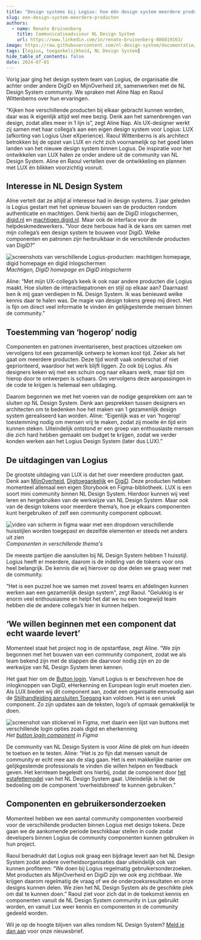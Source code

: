 ```yaml
---
title: "Design systems bij Logius: hoe één design system meerdere producten ondersteunt"
slug: een-design-system-meerdere-producten
authors:
  - name: Renate Bruinenberg
    title: Communicatieadviseur NL Design System
    url: https://www.linkedin.com/in/renate-bruinenberg-886019163/
image: https://raw.githubusercontent.com/nl-design-system/documentatie/assets/blog_een-product.png
tags: [logius, toegankelijkheid, NL Design System]
hide_table_of_contents: false
date: 2024-07-01
---
```


Vorig jaar ging het design system team van Logius, de organisatie die achter onder andere DigiD en MijnOverheid zit, samenwerken met de NL Design System community. We spraken met Aline Nap en Raoul Wittenberns over hun ervaringen.

“Kijken hoe verschillende producten bij elkaar gebracht kunnen worden, daar was ik eigenlijk altijd wel mee bezig. Denk aan het samenbrengen van design, zodat alles meer in 1 lijn is”, zegt Aline Nap. Als UX-designer werkt zij samen met haar collega’s aan een eigen design system voor Logius: LUX (afkorting van Logius User eXperience). Raoul Wittenberns is als architect betrokken bij de opzet van LUX en richt zich voornamelijk op het goed laten landen van het nieuwe design system binnen Logius. De inspiratie voor het ontwikkelen van LUX halen ze onder andere uit de community van NL Design System. Aline en Raoul vertellen over de ontwikkeling en plannen met LUX én blikken voorzichtig vooruit.

## Interesse in NL Design System

Aline vertelt dat ze altijd al interesse had in design systems. 3 jaar geleden is Logius gestart met het opnieuw bouwen van de producten rondom authenticatie en machtigen. Denk hierbij aan de DigiD inlogschermen, [digid.nl](https://digid.nl) en [machtigen.digid.nl](https://machtigen.digid.nl). Maar ook de interface voor de helpdeskmedewerkers. “Voor deze herbouw had ik de kans om samen met mijn collega’s een design system te bouwen voor DigiD. Welke componenten en patronen zijn herbruikbaar in de verschillende producten van DigiD?”

![screenshots van verschillende Logius-producten: machtigen homepage, digid homepage en digid inlogschermen](https://raw.githubusercontent.com/nl-design-system/documentatie/assets/logius-producten.png) _Machtigen, DigiD homepage en DigiD inlogscherm_

Aline: “Met mijn UX-collega’s keek ik ook naar andere producten die Logius maakt. Hoe sluiten de interactiepatronen en stijl op elkaar aan? Daarnaast ben ik mij gaan verdiepen in NL Design System. Ik was benieuwd welke kennis daar te halen was. De magie van design tokens greep mij direct. Het is fijn om direct veel informatie te vinden én gelijkgestemde mensen binnen de community.”

## Toestemming van ‘hogerop’ nodig

Componenten en patronen inventariseren, best practices uitzoeken om vervolgens tot een gezamenlijk ontwerp te komen kost tijd. Zeker als het gaat om meerdere producten. Deze tijd wordt vaak onderschat of niet geprioriteerd, waardoor het werk blijft liggen. Zo ook bij Logius. Als designers keken wij met een schuin oog naar elkaars werk, maar tijd om hierop door te ontwerpen is schaars. Om vervolgens deze aanpassingen in de code te krijgen is helemaal een uitdaging.

Daarom begonnen we met het voeren van de nodige gesprekken om aan te sluiten op NL Design System. Denk aan gesprekken tussen designers en architecten om te bedenken hoe het maken van 1 gezamenlijk design system gerealiseerd kan worden. Aline: “Eigenlijk was er van ‘hogerop’ toestemming nodig om mensen vrij te maken, zodat zij moeite én tijd erin kunnen steken. Uiteindelijk ontstond er een groep van enthousiaste mensen die zich hard hebben gemaakt om budget te krijgen, zodat we verder konden werken aan het Logius Design System (later dus LUX).”

## De uitdagingen van Logius

De grootste uitdaging van LUX is dat het over meerdere producten gaat. Denk aan [MijnOverheid](https://mijn.overheid.nl), [Digitoegankelijk](https://digitoegankelijkl.nl) en [DigiD](https://digid.nl). Deze producten hebben momenteel allemaal een eigen Storybook en Figma-bibliotheek. LUX is een soort mini community binnen NL Design System. Hierdoor kunnen wij veel leren en hergebruiken van de werkwijze van NL Design System. Maar ook van de design tokens voor meerdere thema’s, hoe je elkaars componenten kunt hergebruiken of zelf een community component opbouwt.

![video van scherm in figma waar met een dropdown verschillende huisstijlen worden toegepast en dezelfde elementen er steeds net anders uit zien](https://raw.githubusercontent.com/nl-design-system/documentatie/assets/logius-huisstijlen.gif) _Componenten in verschillende thema's_

De meeste partijen die aansluiten bij NL Design System hebben 1 huisstijl. Logius heeft er meerdere, daarom is de indeling van de tokens voor ons heel belangrijk. De kennis die wij hierover op doe delen we graag weer met de community.

“Het is een puzzel hoe we samen met zoveel teams en afdelingen kunnen werken aan een gezamenlijk design system", zegt Raoul. “Gelukkig is er enorm veel enthousiasme en helpt het dat we nu een toegewijd team hebben die de andere collega’s hier in kunnen helpen.

## ‘We willen beginnen met een component dat echt waarde levert’

Momenteel staat het project nog in de opstartfase, zegt Aline. “We zijn begonnen met het bouwen van een community component, zodat we als team bekend zijn met de stappen die daarvoor nodig zijn en zo de werkwijze van NL Design System leren kennen.

Het gaat hier om de [Button login](https://nl-design-system.github.io/lux/?path=/docs/web-components-button-login--docs). Vanuit Logius is er beschreven hoe de inlogknoppen van DigiD, eHerkenning en European login eruit moeten zien. Als LUX bieden wij dit component aan, zodat een organisatie eenvoudig aan de [Stijlhandleiding aansluiten Toegang](https://www.logius.nl/domeinen/toegang/stijlhandleiding-aansluiten-toegang) kan voldoen. Het is een uniek component. Zo zijn updates aan de teksten, logo’s of opmaak gemakkelijk te doen.

![screenshot van stickervel in Figma, met daarin een lijst van buttons met verschillende login opties zoals digid en eherkenning](https://raw.githubusercontent.com/nl-design-system/documentatie/assets/logius-stickervel.png) _Het [button login component](https://nl-design-system.github.io/lux/?path=/docs/web-components-button-login--docs) in Figma_

De community van NL Design System is voor Aline dé plek om hun ideeën te toetsen en te testen. Aline: “Het is zo fijn dat mensen vanuit de community er echt mee aan de slag gaan. Het is een makkelijke manier om gelijkgestemde professionals te vinden die willen helpen en feedback geven. Het kernteam begeleidt ons hierbij, zodat de component door [het estafettemodel](/handboek/estafettemodel) van het NL Design System gaat. Uiteindelijk is het de bedoeling om de component ‘overheidsbreed’ te kunnen gebruiken.”

## Componenten en gebruikersonderzoeken

Momenteel hebben we een aantal community componenten voorbereid voor de verschillende producten binnen Logius met design tokens. Deze gaan we de aankomende periode beschikbaar stellen in code zodat developers binnen Logius de community componenten kunnen gebruiken in hun project.

Raoul benadrukt dat Logius ook graag een bijdrage levert aan het NL Design System zodat andere overheidsorganisaties daar uiteindelijk ook van kunnen profiteren: “We doen bij Logius regelmatig gebruikersonderzoeken. Met producten als MijnOverheid en DigiD zijn we ook erg zichtbaar. We krijgen daarom regelmatig de vraag of we de onderzoeksresultaten en onze designs kunnen delen. We zien het NL Design System als de geschikte plek om dat te kunnen doen.” Raoul ziet voor zich dat in de toekomst kennis en componenten vanuit de NL Design System community in Lux gebruikt worden, en vanuit Lux weer kennis en componenten in de community gedeeld worden.

Wil je op de hoogte blijven van alles rondom NL Design System? [Meld je dan aan](/project/blijf-op-de-hoogte#nieuwsbrief) voor onze nieuwsbrief.
